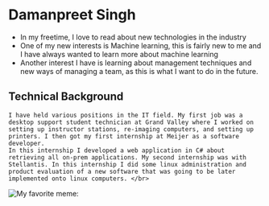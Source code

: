 # Damanpreet Singh
* In my freetime, I love to read about new technologies in the industry
* One of my new interests is Machine learning, this is fairly new to me and I have always wanted to learn more about machine learning
* Another interest I have is learning about management techniques and new ways of managing a team, as this is what I want to do in the future.
## Technical Background
	I have held various positions in the IT field. My first job was a desktop support student technician at Grand Valley where I worked on setting up instructor stations, re-imaging computers, and setting up printers. I then got my first internship at Meijer as a software developer. 
	In this internship I developed a web application in C# about retrieving all on-prem applications. My second internship was with Stellantis. In this internship I did some linux administration and product evaluation of a new software that was going to be later implemented onto linux computers. </br>

![My favorite meme: ](https://www.pinterest.ca/pin/302444931224401731/)   